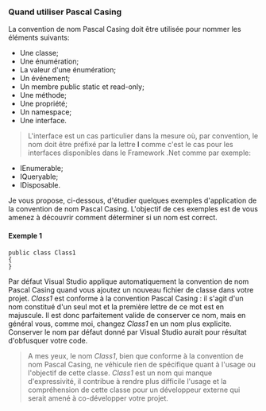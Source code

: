 ### Quand utiliser Pascal Casing


La convention de nom Pascal Casing doit être utilisée pour nommer les éléments suivants:
* Une classe;
* Une énumération;
* La valeur d'une énumération;
* Un événement;
* Un membre public static et read-only;
* Une méthode;
* Une propriété;
* Un namespace;
* Une interface.

>L'interface est un cas particulier dans la mesure où, par convention, le nom doit être préfixé par la lettre **I** comme c'est le cas pour les interfaces disponibles dans le Framework .Net comme par exemple:
* IEnumerable;
* IQueryable;
* IDisposable.

Je vous propose, ci-dessous, d'étudier quelques exemples d'application de la convention de nom Pascal Casing.
L'objectif de ces exemples est de vous amenez à découvrir comment déterminer si un nom est correct.  

#### Exemple 1
```Csharp
public class Class1
{
}
```
 Par défaut Visual Studio applique automatiquement la convention de nom Pascal Casing quand vous ajoutez un nouveau fichier de classe dans votre projet.
 *Class1* est conforme à la convention Pascal Casing : il s'agit d'un nom constitué d'un seul mot et la première lettre de ce mot est en majuscule.
 Il est donc parfaitement valide de conserver ce nom, mais en général vous, comme moi, changez *Class1* en un nom plus explicite. Conserver le nom par défaut donné par Visual Studio aurait pour résultat d'obfusquer votre code.
 
 >A mes yeux, le nom *Class1*, bien que conforme à la convention de nom Pascal Casing, ne véhicule rien de spécifique quant à l'usage ou l'objectif de cette classe. *Class1* est un nom qui manque d'expressivité, il contribue à rendre plus difficile l'usage et la compréhension de cette classe pour un développeur externe qui serait amené à co-développer votre projet. 
  
